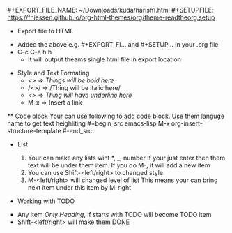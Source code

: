 #+EXPORT_FILE_NAME: ~/Downloads/kuda/harish1.html
#+SETUPFILE: https://fniessen.github.io/org-html-themes/org/theme-readtheorg.setup

* Export file to HTML
- Added the above e.g. #+EXPORT_FI... and #+SETUP... in your .org file
- C-c C-e h h
  - It will output theams single html file in export location

* Style and Text Formating
  - *<>* => *Things will be bold here*
  - /<>/ => /Thing will be italic here/
  - _<>_ => _Thing will have underline here_
  - M-x  => Insert a link


** Code block
Your can use following to add code block. Use them languge name to get text heighliting
#+begin_src emacs-lisp
M-x org-insert-structure-template
#-end_src
    
* List
  1. Your can make any lists wiht *, _, number
	 If your just enter then them text will be under them item. 
	 If you do M-<enter>, it will add a new item
  2. You can use Shift-<left/right> to changed style
  3. M-<left/right> will changed level of list
	 This means your can bring next item under this item by M-right
	 
* Working with TODO
- Any item *Only Heading*, if starts with TODO will become TODO item
- Shift-<left/right> will make them DONE
  
  

